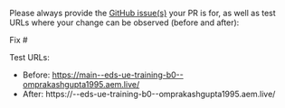 Please always provide the [GitHub issue(s)](../issues) your PR is for, as well as test URLs where your change can be observed (before and after):

Fix #<gh-issue-id>

Test URLs:
- Before: https://main--eds-ue-training-b0--omprakashgupta1995.aem.live/
- After: https://<branch>--eds-ue-training-b0--omprakashgupta1995.aem.live/
